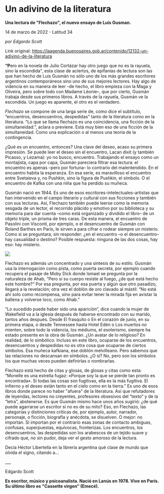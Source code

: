 # Un adivino de la literatura

**Una lectura de "Flechazo", el nuevo ensayo de Luis Gusman.**

14 de marzo de 2022 - Latitud 34

_por Edgardo Scott_

Link original: https://laagenda.buenosaires.gob.ar/contenido/12132-un-adivino-de-la-literatura



**“P**ero en la novela de Julio Cortázar hay otro juego que no es la rayuela, sino la escondida", esta clase de aciertos, de epifanías de lectura son las que han hecho de Luis Gusmán no sólo uno de los más grandes escritores argentinos contemporáneos sino uno de sus mejores lectores. Hay algo de videncia en su manera de leer –de hecho, el libro empieza con la Maga y Oliveira, pero sobre todo con Madame Léonie–, que por cierto, Gusmán trabaja desde sus primeros libros. A través de la rayuela, Gusmán ve la escondida. Un juego es aparente, el otro es el verdadero.




*Flechazo* se compone de una larga serie de, como dice el subtítulo, “encuentros, desencuentros, despedidas” tanto de la literatura como en la literatura. “Lo que se llama flechazo es una coincidencia, una ficción de la simultaneidad.”, aclara o previene. Está muy bien eso de una ficción de la simultaneidad. Como una explicación o al menos una teoría de la contingencia.




¿Qué es un encuentro, entonces? Una clave del deseo, acaso su primera impresión. Se puede leer el deseo sin el encuentro, Lacan dixit (y también Picasso, y Lezama): yo no busco, encuentro. Trabajando el ensayo como un montajista, capa por capa, Gusmán pareciera filtrar esa lectura: el encuentro es apenas –pero por fortuna– lo contrario del malentendido. En el encuentro habita la esperanza. En esa serie, es maravilloso el encuentro entre Svetaieva y, no Pushkin, sino la figura de Pushkin, el símbolo. O el encuentro de Kafka con una niña que ha perdido su muñeca.




Gusmán nació en 1944. Es uno de esos escritores-intelectuales-artistas que han intervenido en el campo literario y cultural con sus ficciones y también con sus lecturas. Así, Flechazo también puede leerse como la memoria sesgada de un lector, el recorrido plácido y emotivo por su biblioteca y su memoria para dar cuenta –como está organizado y dividido el libro– de un objeto triple, un prisma de tres caras. De esta manera, el encuentro de Pasolini con Visconti, por ejemplo, o el desencuentro de Gusmán con Roland Barthes en París, le sirven a para cifrar o rodear siempre un misterio. Como si se preguntara, sin responder: ¿en el encuentro –o el desencuentro– hay casualidad o destino? Posible respuesta: ninguna de las dos cosas, hay eso: hay misterio.




![](https://cdn.feater.me/files/images/168359/8aca0f43-5c9c-4d5e-a47a-b29a39b13f9c.jpg)




Flechazo es además un concentrado y una síntesis de su estilo. Gusmán usa la interrogación como pista, como puerta secreta, por ejemplo cuando recupera el pasaje de Moby Dick donde Ismael se pregunta por la naturaleza de Ahab, “Pero si su cuerpo resiste al fuego, ¿de qué está hecho este hombre?” Por esa pregunta, por esa puerta y algún que otro pasadizo, llegará a la revelación; otra vez el doblón de oro clavado al mástil: “No está ahí solo como recompensa, sino para evitar tener la mirada fija en avistar la ballena y volverse loco, como Ahab.”




“Lo sucedido puede haber sido una aparición”, dice cuando la mujer de Wakefield va a la iglesia después de haberse encontrado con su marido, tantos años después. Desde El frasquito o En el corazón de junio, en su primera etapa, o desde Tennessee hasta Hotel Edén o Los muertos no mienten, sobre todo la videncia, los médiums, el esoterismo, siempre ha estado presente en la obra de Gusmán. ¿Un avatar de lo religioso? En realidad, de lo simbólico. Incluso en este libro, ocuparse de los encuentros, desencuentros y despedidas no es otra cosa que ocuparse de ciertos símbolos. Esa muñeca kafkiana, ese doblón melvilleano. Pero sabemos que las relaciones no descansan en símbolos. ¿O sí? No, pero son los símbolos los que muchas veces pueden definirlas o nombrarlas.




Flechazo está hecho de citas y glosas, de glosas y citas como esta: “Monelle es una estrella fugaz: «Porque soy la que se pierde tan pronto es encontrada». Si todas las cosas son fugitivas, ella es la más fugitiva. El infierno y el deseo están tanto en el cielo como en la tierra.” Es uno de esos libros donde parece no haber "afuera" de la literatura. Así que refutadores de leyendas, lectores no creyentes, profesores obsesivos del “texto” y de la “letra”, abstenerse. Es que Gusmán mismo hace unos años sugirió: ¿de qué puede agarrarse un escritor si no es de su mito? Eso, en Flechazo, las categorías y distinciones críticas de, por ejemplo, autor, narrador, personaje, o ficción, biografía y anécdota, se disuelven. O mejor: no importan. Sí importan por el contrario esas zonas de contacto ambiguas, confusas, superpuestas, equívocas, fronterizas. Los encuentros, los desencuentros, las despedidas son los arabescos de un tejido suave y cifrado que, no sin pudor, deja ver el gesto amoroso de la lectura.




Decía Héctor Libertella en la librería argentina qué clase de mundo que olvida el signo, citando a…




\_\_\_




Edgardo Scott




**Es escritor, músico y psicoanalista. Nació en Lanús en 1978. Vive en París. Su último libro es "Cassette virgen” (Emecé).**




